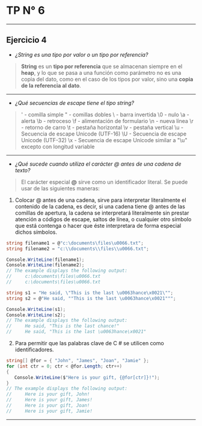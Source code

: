 # TP N° 6 
---

## Ejercicio 4


  - *¿String es una tipo por valor o un tipo por referencia?*
> **String** es un **tipo por referencia** que se almacenan siempre en el **heap**, y lo que se pasa a una función como parámetro no es una copia del dato, como en el caso de los tipos por valor, sino una **copia de la referencia al dato**.
> 
---

  - *¿Qué secuencias de escape tiene el tipo string?*
> ' - comilla simple
" - comillas dobles
\ - barra invertida
\0 - nulo
\a - alerta
\b - retroceso
\f - alimentación de formulario
\n - nueva línea
\r - retorno de carro
\t - pestaña horizontal
\v - pestaña vertical
\u - Secuencia de escape Unicode (UTF-16)
\U - Secuencia de escape Unicode (UTF-32)
\x - Secuencia de escape Unicode similar a "\u" excepto con longitud variable
>
---

  - *¿Qué sucede cuando utiliza el carácter @ antes de una cadena de texto?*
> El carácter especial **@** sirve como un identificador literal. Se puede usar de las siguientes maneras:
1. Colocar @ antes de una cadena, sirve para interpretar literalmente el contenido de la cadena, es decir, si una cadena tiene @ antes de las comillas de apertura, la cadena se interpretará literalmente sin prestar atención a códigos de escape, saltos de línea, o cualquier otro símbolo que está contenga o hacer que éste interpretara de forma especial dichos símbolos.


``` c#
string filename1 = @"c:\documents\files\u0066.txt";
string filename2 = "c:\\documents\\files\\u0066.txt";

Console.WriteLine(filename1);
Console.WriteLine(filename2);
// The example displays the following output:
//     c:\documents\files\u0066.txt
//     c:\documents\files\u0066.txt
```
``` c#
string s1 = "He said, \"This is the last \u0063hance\x0021\"";
string s2 = @"He said, ""This is the last \u0063hance\x0021""";

Console.WriteLine(s1);
Console.WriteLine(s2);
// The example displays the following output:
//     He said, "This is the last chance!"
//     He said, "This is the last \u0063hance\x0021"
```
2. Para permitir que las palabras clave de C # se utilicen como identificadores.
``` c#
string[] @for = { "John", "James", "Joan", "Jamie" };
for (int ctr = 0; ctr < @for.Length; ctr++)
{
   Console.WriteLine($"Here is your gift, {@for[ctr]}!");
}
// The example displays the following output:
//     Here is your gift, John!
//     Here is your gift, James!
//     Here is your gift, Joan!
//     Here is your gift, Jamie!
```
---